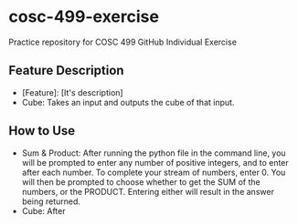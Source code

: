 # cosc-499-exercise

Practice repository for COSC 499 GitHub Individual Exercise

## Feature Description

- [Feature]: [It's description]
- Cube: Takes an input and outputs the cube of that input.

## How to Use

- Sum & Product: After running the python file in the command line, you will be prompted to enter any number of positive integers, and to enter after each number. To complete your stream of numbers, enter 0. You will then be prompted to choose whether to get the SUM of the numbers, or the PRODUCT. Entering either will result in the answer being returned.
- Cube: After 
